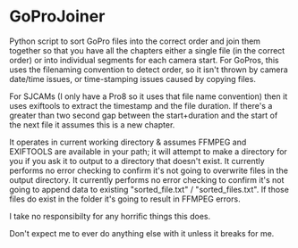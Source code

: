# GoProJoiner
Python script to sort GoPro files into the correct order and join them together so that you have all the chapters either a single file (in the correct order) or into individual segments for each camera start. For GoPros, this uses the filenaming convention to detect order, so it isn't thrown by camera date/time issues, or time-stamping issues caused by copying files.

For SJCAMs (I only have a Pro8 so it uses that file name convention) then it uses exiftools to extract the timestamp and the file duration. If there's a greater than two second gap between the start+duration and the start of the next file it assumes this is a new chapter.

It operates in current working directory & assumes FFMPEG and EXIFTOOLS are available in your path; it will attempt to make a directory for you if you ask it to output to a directory that doesn't exist.
It currently performs no error checking to confirm it's not going to overwrite files in the output directory.
It currently performs no error checking to confirm it's not going to append data to existing "sorted_file.txt" / "sorted_files.txt". If those files do exist in the folder it's going to result in FFMPEG errors.

I take no responsibilty for any horrific things this does.

Don't expect me to ever do anything else with it unless it breaks for me.
